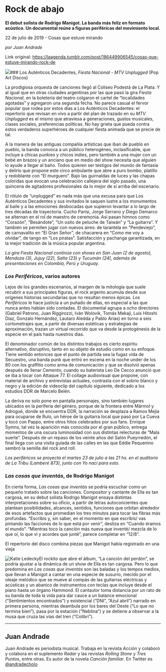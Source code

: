 # Rock de abajo

**El debut solista de Rodrigo Manigot. La banda más feliz en formato acústico. Un documental reúne a figuras periféricas del movimiento local.**

22 de julio de 2019 - Cosas que estuve mirando

_por Juan Andrade_

Link original: https://laagenda.tumblr.com/post/186449906545/cosas-que-estuve-mirando-rock-de

![](https://64.media.tumblr.com/d3f65dd5d7d063d7a4a0f3dd933f30ec/tumblr_pv08cpdVvu1u3lb1ko3_r1_1280.jpg)### Los Auténticos Decadentes, *Fiesta Nacional - MTV Unplugged* (Pop Art Discos)

La prodigiosa orquesta de canciones llegó al Coliseo Podestá de La Plata. Y al igual que en otras ciudades argentinas por las que pasó la gira *Fiesta Nacional*, en la boletería del teatro colgaron el cartel de “localidades agotadas” y agregaron una segunda fecha. No parece casual el fervor popular que rodea por estos días a Los Auténticos Decadentes: el repertorio que revisan en vivo a partir del plan de trazado en su *MTV Unplugged* es el mismo que atraviesa a generaciones, gustos musicales, clases sociales, preferencias políticas. No hay grieta que pueda contra estos verdaderos superhéroes de cualquier fiesta animada que se precie de tal.

A la manera de las antiguas compañía artísticas que iban de pueblo en pueblo, la banda convoca a un público heterogéneo, inclasificable, que incluye a chicas punkies y chicos indies, pero también a una mujer con un bebé en brazos y un anciano que en medio del show necesita que alguien lo ayude a llegar al baño. Todos quieren ser testigos del mundo de fantasía y delirio que propone este circo ambulante que abre a puro bombo, platillo y redoblante con “El murguero”. Bajo las guirnaldas de luces y las chapas coloridas que evocan una celebración callejera del siglo pasado, una quincena de agitadores profesionales da lo mejor de sí arriba del escenario.

El rótulo de “unplugged” es nada más que una excusa para que Los Auténticos Decadentes y sus invitados le saquen lustre a los monumentos al baile y a las emociones desbocadas que supieron levantar a lo largo de tres décadas de trayectoria. Cucho Parisi, Jorge Serrano y Diego Demarco se alternan en el rol de maestro de ceremonia. Así pasan himnos como “Corazón”, “Besándote”, “Un osito de peluche de Taiwán” y “La guitarra”. Y también se permiten jugar con nuevos aires: de tarantela en “Pendeviejo”, de carnavalito en “El Gran Señor”, de chacarera en “Como me voy a olvidar”, de tango en “Los piratas”. Satisfacción y pachanga garantizada, en la mejor tradición de la música popular argentina.

*La gira Fiesta Nacional continúa con shows en San Juan (2 de agosto), Mendoza (3), Jujuy (22), Salta (23) y Tucumán (24), además de presentaciones en Colombia, Perú y Uruguay.*

### *Los Periféricos*, varios autores

Lejos de los grandes escenarios, al margen de la mitología que suele recubrir a sus principales figuras, el rock argento acumula desde sus orígenes historias secundarias que no resultan menos épicas. *Los Periféricos* le hace justicia a un puñado de ellas, en especial a las que nunca antes habían sido contadas. El documental agrupa a ocho directores (Gabriel Patrono, Juan Riggirozzi, Iván Wolovik, Tomás Makaji, Luis Hitoshi Díaz, Gonzalo Hernández, Lautaro Aledda y Pablo Arias) en torno a seis cortometrajes que, a partir de diversas estéticas y estrategias de aproximación, trazan un virtual recorrido que va desde la protogénesis de la especie en el país hasta nuestros días.

El denominador común de los distintos trabajos es cierto espíritu alternativo, disruptivo, tanto en su objeto de estudio como en su enfoque. Tiene sentido entonces que el punto de partida sea la fugaz vida de Secuestro, una banda punk que entró en escena en la noche under de los 80 con los graffitis como arma de comunicación y que se disolvió apenas después de llenar Cemento, cuando su baterista Leo De Cecco anunció que se iba a tocar con Attaque 77. El collage audiovisual que propone, con material de archivo y entrevistas actuales, contrasta con el sobrio blanco y negro y la edición de videoclip del capítulo siguiente, dedicado a los estudios DDR de Marcelo Belén.

La deriva no solo pone en pantalla personajes, sino también lugares ubicados en la periferia del género, porque de la frontera entre Mármol y Adrogué, donde se encuentra DDR, la narración se desplaza a Ramos Mejía para ocuparse de Rulo, un héroe de la guitarra local que pasó por La Cueva y tocó con Pappo, entre otros hitos celebrados por sus fans. Enrique Symns, tal vez la aparición más conocida por el gran público, entrega momentos de una oscura luminosidad con sus distintas relecturas de “Mala suerte”. Después de un repaso de los veinte años del Salón Pueyrredón, el final llega con una visita guiada de las calles en las que Eddie Pequenino sembró la semilla del rock and roll.

*Los periféricos se proyecta el martes 23 de julio a las 21 hs. en el auditorio de La Tribu (Lamberé 873), junto con Yo nací para esto.*

### *Las cosas que inventás*, de Rodrigo Manigot

En cierta forma, *Las cosas que inventás* se podría escuchar como un pequeño tratado sobre las canciones. Compositor y cantante de Ella es tan cargosa, en su debut solista Rodrigo Manigot ensaya distintas interpretaciones sobre su oficio, a partir de letras autoconcientes que plantean posibilidades, alcances, sentidos, funciones que orbitan alrededor de esos artefactos que promedian los tres minutos para tocar las fibras más profundas. “Escribís y, sin saber, en el momento en que escribís/ vas pintando las facciones de lo que está por venir”, desliza en “Cuando éramos el mundo”. “Mientras toco la canción más nueva que inventé/ mezcla de lo que oí, lo que vi y acordes que junté”, parece completar en “12/8”.

El repertorio del disco combina piezas que Manigot había registrado en una vieja 

![Katie Ledecky](https://64.media.tumblr.com/4bdae7e6819f3270eb441de2cb27e46e/621f6d1c594dd36e-74/s400x600/4555103ed9000b56b9967866c71a5742d5248f45.jpg)El rockito que abre el álbum, “La canción del perdón”, se podría ajustar a la dinámica de un show de Ella es tan cargosa. Pero lo que predomina en *Las cosas que inventás* son las baladas y los tempos medios, que llevan a Manigot a cantar en una especie de susurro, mecido por el oleaje melódico que se mueve al compás de las guitarras eléctricas y acústicas y un abanico de instrumentos con teclas que incluye desde el piano hasta un órgano Hammond. El cantautor toma distancia por un rato de su banda de toda la vida para dar cauce a un balance emocional (“Sentimientos encontrados”) y existencial (“DNI”, “Azul abril”) narrado en primera persona, mientras deambula por los bares del Oeste (“Lo que no termina bien”), pasa por la estación (“Neblina”) y se detiene a observar a la musa que cruza las vías del tren (“Colibrí”).

  




---

Juan Andrade
------------

 Juan Andrade es periodista musical. Trabaja en la revista *Acción* y colaboró y colabora en el suplemento *Radar* y las revistas *Rolling Stone* y *Tres Puntos*, entre otras. Es autor de la novela *Canción familiar*. En Twitter es [@andradecholo](https://twitter.com/andradecholo?lang=es) 

